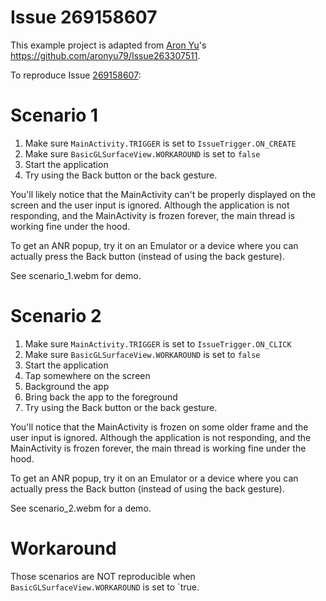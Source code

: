 # Issue 269158607

This example project is adapted from [Aron Yu](https://github.com/aronyu79)'s
https://github.com/aronyu79/Issue263307511.

To reproduce Issue [269158607](https://issuetracker.google.com/issues/269158607):


# Scenario 1

1) Make sure `MainActivity.TRIGGER` is set to `IssueTrigger.ON_CREATE`
2) Make sure `BasicGLSurfaceView.WORKAROUND` is set to `false`
3) Start the application
4) Try using the Back button or the back gesture.

You'll likely notice that the MainActivity can't be properly displayed on the
screen and the user input is ignored.  Although the application is not
responding, and the MainActivity is frozen forever, the main thread is working
fine under the hood.

To get an ANR popup, try it on an Emulator or a device where you can actually
press the Back button (instead of using the back gesture).

See scenario_1.webm for demo.


# Scenario 2

1) Make sure `MainActivity.TRIGGER` is set to `IssueTrigger.ON_CLICK`
2) Make sure `BasicGLSurfaceView.WORKAROUND` is set to `false`
3) Start the application
4) Tap somewhere on the screen
5) Background the app
6) Bring back the app to the foreground
7) Try using the Back button or the back gesture.

You'll notice that the MainActivity is frozen on some older frame and the user
input is ignored.  Although the application is not responding, and the
MainActivity is frozen forever, the main thread is working fine under the hood.

To get an ANR popup, try it on an Emulator or a device where you can actually
press the Back button (instead of using the back gesture).

See scenario_2.webm for a demo.


# Workaround

Those scenarios are NOT reproducible when `BasicGLSurfaceView.WORKAROUND` is set
to `true.
